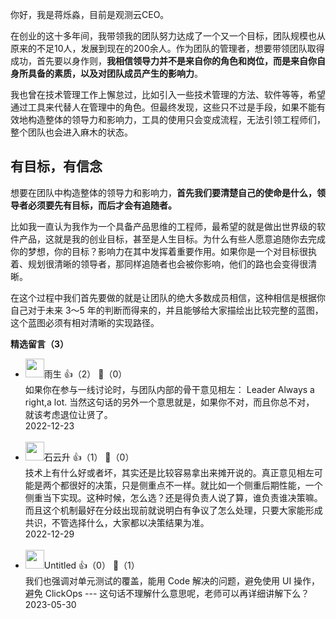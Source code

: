 你好，我是蒋烁淼，目前是观测云CEO。

在创业的这十多年间，我带领我的团队努力达成了一个又一个目标，团队规模也从原来的不足10人，发展到现在的200余人。作为团队的管理者，想要带领团队取得成功，首先要以身作则，**我相信领导力并不是来自你的角色和岗位，而是来自你自身所具备的素质，以及对团队成员产生的影响力**。

我也曾在技术管理工作上懈怠过，比如引入一些技术管理的方法、软件等等，希望通过工具来代替人在管理中的角色。但最终发现，这些只不过是手段，如果不能有效地构造整体的领导力和影响力，工具的使用只会变成流程，无法引领工程师们，整个团队也会进入麻木的状态。

## **有目标，有信念**

想要在团队中构造整体的领导力和影响力，**首先我们要清楚自己的使命是什么，领导者必须要先有目标，而后才会有追随者。**

比如我一直认为我作为一个具备产品思维的工程师，最希望的就是做出世界级的软件产品，这就是我的创业目标，甚至是人生目标。为什么有些人愿意追随你去完成你的梦想，你的目标？影响力在其中发挥着重要作用。如果你是一个对目标很执着、规划很清晰的领导者，那同样追随者也会被你影响，他们的路也会变得很清晰。

在这个过程中我们首先要做的就是让团队的绝大多数成员相信，这种相信是根据你自己对于未来 3～5 年的判断而得来的，并且能够给大家描绘出比较完整的蓝图，这个蓝图必须有相对清晰的实现路径。
<div><strong>精选留言（3）</strong></div><ul>
<li><img src="https://static001.geekbang.org/account/avatar/00/10/9a/42/1cf1b7cc.jpg" width="30px"><span>雨生</span> 👍（2） 💬（0）<div>如果你在参与一线讨论时，与团队内部的骨干意见相左： Leader Always a right,a lot. 当然这句话的另外一个意思就是，如果你不对，而且你总不对， 就该考虑退位让贤了。</div>2022-12-23</li><br/><li><img src="https://static001.geekbang.org/account/avatar/00/0f/a0/c3/c5db35df.jpg" width="30px"><span>石云升</span> 👍（1） 💬（0）<div>技术上有什么好或者坏，其实还是比较容易拿出来摊开说的。真正意见相左可能是两个都很好的决策，只是侧重点不一样。就比如一个侧重后期性能，一个侧重当下实现。这种时候，怎么选？还是得负责人说了算，谁负责谁决策嘛。而且这个机制最好在分歧出现前就说明白有争议了怎么处理，只要大家能形成共识，不管选择什么，大家都以决策结果为准。</div>2022-12-29</li><br/><li><img src="https://static001.geekbang.org/account/avatar/00/0f/dc/68/006ba72c.jpg" width="30px"><span>Untitled</span> 👍（0） 💬（1）<div>我们也强调对单元测试的覆盖，能用 Code 解决的问题，避免使用 UI 操作，避免 ClickOps
---
这句话不理解什么意思呢，老师可以再详细讲解下么？</div>2023-05-30</li><br/>
</ul>